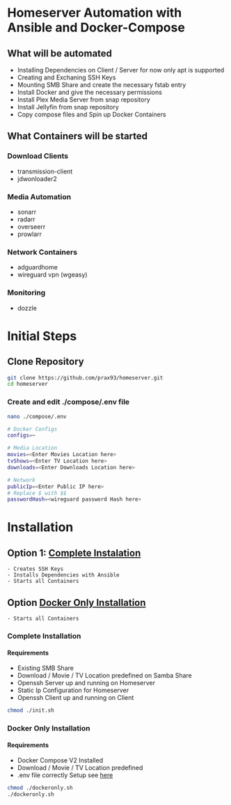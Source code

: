 # Homeserver Automation with Ansible and Docker-Compose 

## What will be automated
- Installing Dependencies on Client / Server for now only apt is supported
- Creating and Exchaning SSH Keys
- Mounting SMB Share and create the necessary fstab entry
- Install Docker and give the necessary permissions
- Install Plex Media Server from snap repository
- Install Jellyfin from snap repository
- Copy compose files and Spin up Docker Containers

## What Containers will be started

### Download Clients
- transmission-client
- jdwonloader2

### Media Automation
- sonarr
- radarr
- overseerr
- prowlarr

### Network Containers
- adguardhome
- wireguard vpn (wgeasy)

### Monitoring
- dozzle

# Initial Steps
## Clone Repository

```bash
git clone https://github.com/prax93/homeserver.git
cd homeserver

```

### Create and edit ./compose/.env file

```bash
nano ./compose/.env
```

```bash
# Docker Configs
configs=~

# Media Location
movies=<Enter Movies Location here>
tvShows=<Enter TV Location here>
downloads=<Enter Downloads Location here>

# Network 
publicIp=<Enter Public IP here>
# Replace $ with $$
passwordHash=<wireguard password Hash here>
```


# Installation
## Option 1: [Complete Instalation](#complete-installation)

    - Creates SSH Keys
    - Installs Dependencies with Ansible
    - Starts all Containers

## Option [Docker Only Installation](#complete-installation)

    - Starts all Containers


### Complete Installation
#### Requirements
- Existing SMB Share 
- Download / Movie / TV  Location predefined on Samba Share
- Openssh Server up and running on Homeserver
- Static Ip Configuration for Homeserver
- Openssh Client up and running on Client

```sh
chmod ./init.sh
```


### Docker Only Installation
#### Requirements
- Docker Compose V2 Installed 
- Download / Movie / TV  Location predefined
- .env file correctly Setup see [here](#create-and-edit-composeenv-file)

```sh
chmod ./dockeronly.sh
./dockeronly.sh
```
